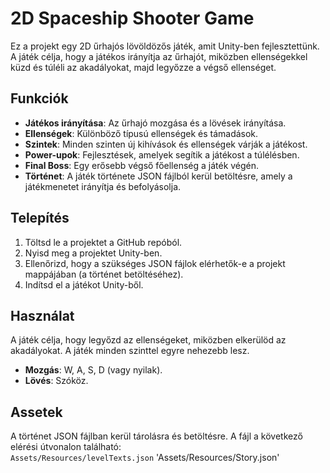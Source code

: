 # 2D Spaceship Shooter Game

Ez a projekt egy 2D űrhajós lövöldözős játék, amit Unity-ben fejlesztettünk. A játék célja, hogy a játékos irányítja az űrhajót, miközben ellenségekkel küzd és túléli az akadályokat, majd legyőzze a végső ellenséget.

## Funkciók

- **Játékos irányítása**: Az űrhajó mozgása és a lövések irányítása.
- **Ellenségek**: Különböző típusú ellenségek és támadások.
- **Szintek**: Minden szinten új kihívások és ellenségek várják a játékost.
- **Power-upok**: Fejlesztések, amelyek segítik a játékost a túlélésben.
- **Final Boss**: Egy erősebb végső főellenség a játék végén.
- **Történet**: A játék története JSON fájlból kerül betöltésre, amely a játékmenetet irányítja és befolyásolja.

## Telepítés

1. Töltsd le a projektet a GitHub repóból.
2. Nyisd meg a projektet Unity-ben.
3. Ellenőrizd, hogy a szükséges JSON fájlok elérhetők-e a projekt mappájában (a történet betöltéséhez).
4. Indítsd el a játékot Unity-ből.

## Használat

A játék célja, hogy legyőzd az ellenségeket, miközben elkerülöd az akadályokat. A játék minden szinttel egyre nehezebb lesz.

- **Mozgás**: W, A, S, D (vagy nyilak).
- **Lövés**: Szóköz.

## Assetek

A történet JSON fájlban kerül tárolásra és betöltésre. A fájl a következő elérési útvonalon található:  
`Assets/Resources/levelTexts.json`
'Assets/Resources/Story.json'

